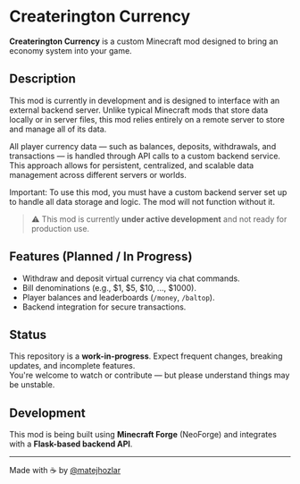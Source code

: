 # Createrington Currency

**Createrington Currency** is a custom Minecraft mod designed to bring an economy system into your game.

## Description
This mod is currently in development and is designed to interface with an external backend server. Unlike typical Minecraft mods that store data locally or in server files, this mod relies entirely on a remote server to store and manage all of its data.

All player currency data — such as balances, deposits, withdrawals, and transactions — is handled through API calls to a custom backend service. This approach allows for persistent, centralized, and scalable data management across different servers or worlds.

Important: To use this mod, you must have a custom backend server set up to handle all data storage and logic. The mod will not function without it. 

> ⚠️ This mod is currently **under active development** and not ready for production use.

## Features (Planned / In Progress)
- Withdraw and deposit virtual currency via chat commands.
- Bill denominations (e.g., $1, $5, $10, ..., $1000).
- Player balances and leaderboards (`/money`, `/baltop`).
- Backend integration for secure transactions.

## Status

This repository is a **work-in-progress**. Expect frequent changes, breaking updates, and incomplete features.  
You're welcome to watch or contribute — but please understand things may be unstable.

## Development

This mod is being built using **Minecraft Forge** (NeoForge) and integrates with a **Flask-based backend API**.

---

Made with ☕ by [@matejhozlar](https://github.com/matejhozlar)
